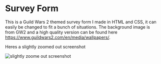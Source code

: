 # Survey Form

This is a Guild Wars 2 themed survey form I made in HTML and CSS, it can easily be changed to fit a bunch of situations. The background image is from GW2 and a high quality version can be found here https://www.guildwars2.com/en/media/wallpapers/.

Heres a slightly zoomed out screenshot

![slightly zoome out screenshot](https://github.com/Chen-Prototypes/Web-Design/blob/main/Survey-Form/Screenshot.png?raw=true)

